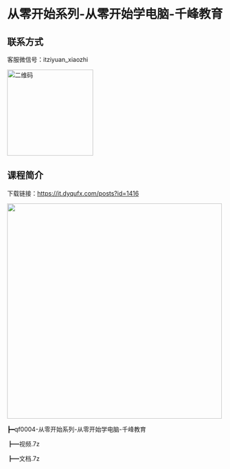 # 从零开始系列-从零开始学电脑-千峰教育

## 联系方式

客服微信号：itziyuan_xiaozhi

<img src="https://ziyuanyun.oss-cn-guangzhou.aliyuncs.com/common/20240614073449/666b82192834a.jpg" width="200" height="200" alt="二维码">

## 课程简介

下载链接：https://it.dyqufx.com/posts?id=1416

<img src="https://ziyuanyun.oss-cn-guangzhou.aliyuncs.com/yun/20240515153930/664466b280d8e.jpg" width="500" alt="">

  ┣━qf0004-从零开始系列-从零开始学电脑-千峰教育

 ┣━视频.7z

 ┣━文档.7z

  